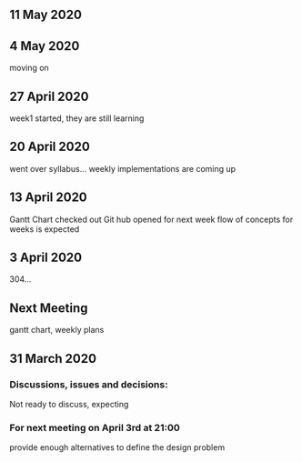 ## 11 May 2020

## 4 May 2020
moving on

## 27 April 2020
week1 started, they are still learning

## 20 April 2020
went over syllabus... weekly implementations are coming up

## 13 April 2020
Gantt Chart checked out
Git hub opened
for next week flow of concepts for weeks is expected

## 3 April 2020
304...

## Next Meeting
gantt chart, weekly plans


## 31 March 2020

### Discussions, issues and decisions:  
Not ready to discuss, expecting 

### For next meeting on April 3rd at 21:00
provide enough alternatives to define the design problem
